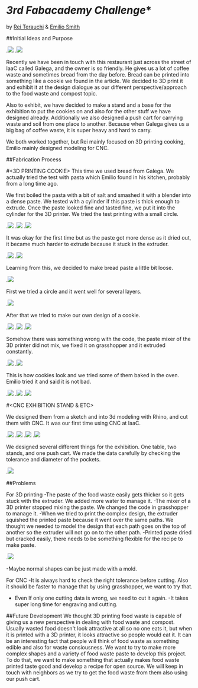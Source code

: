 *3rd Fabacademy Challenge**
===============


by [Rei Terauchi](https://terauchi-rei.github.io/mdefweb/) & [Emilio Smith](https://emiliosmith.github.io/mdef_emilio2/)


##Initial Ideas and Purpose 



.![](../images/fabacademy/fabchallenge2/S__5234729.jpg)
.![](../images/fabacademy/fabchallenge2/S__5349426.jpg)

Recently we have been in touch with this restaurant just across the street of IaaC called Galega, and the owner is so friendly. He gives us a lot of coffee waste and sometimes bread from the day before. Bread can be printed into something like a cookie we found in the article. We decided to 3D print it and exhibit it at the design dialogue as our different perspective/approach to the food waste and compost topic.

Also to exhibit, we have decided to make a stand and a base for the exhibition to put the cookies on and also for the other stuff we have designed already. Additionally we also designed a push cart for carrying waste and soil from one place to another. Because when Galega gives us a big bag of coffee waste, it is super heavy and hard to carry. 

We both worked together, but Rei mainly focused on 3D printing cooking,  Emilio mainly designed modeling for CNC.


##Fabrication Process

#<3D PRINTING COOKIE>
This time we used bread from Galega. We actually tried the test with pasta which Emilio found in his kitchen, probably from a long time ago. 


We first boiled the pasta with a bit of salt and smashed it with a blender into a dense paste. 
We tested with a cylinder if this paste is thick enough to extrude.
Once the paste looked fine and tasted fine, we put it into the cylinder for the 3D printer. 
We tried the test printing with a small circle.

.![](../images/fabacademy/fabchallenge2/3w7AgmXdM15vgqxXv5PC1648207302-1648207390.gif)
.![](../images/fabacademy/fabchallenge2/S__5349430.jpg)
.![](../images/fabacademy/fabchallenge2/S__5349430.jpg)

It was okay for the first time but as the paste got more dense as it dried out, it became much harder to extrude because it stuck in the extruder.

.![](../images/fabacademy/fabchallenge2/S__5349427.jpg)
.![](../images/fabacademy/fabchallenge2/S__5349423.jpg)

Learning from this, we decided to make bread paste a little bit loose. 

.![](../images/fabacademy/fabchallenge2/S__5349421.jpg)

First we tried a circle and it went well for several layers.

.![](../images/fabacademy/fabchallenge2/S__5349416.jpg)

After that we tried to make our own design of a cookie. 

.![](../images/fabacademy/fabchallenge2/design.jpg)
.![](../images/fabacademy/fabchallenge2/Videotogif.gif)
.![](../images/fabacademy/fabchallenge2/Videotogif2.gif)

Somehow there was something wrong with the code, the paste mixer of the 3D printer did not mix, we fixed it on grasshopper and it extruded constantly.

.![](../images/fabacademy/fabchallenge2/S__5349391.jpg)
.![](../images/fabacademy/fabchallenge2/S__5349389.jpg)

This is how cookies look and we tried some of them baked in the oven. Emilio tried it and said it is not bad.

.![](../images/fabacademy/fabchallenge2/S__5349387.jpg)
.![](../images/fabacademy/fabchallenge2/S__5349397.jpg)
.![](../images/fabacademy/fabchallenge2/S__5349396.jpg)

#<CNC EXHIBITION STAND & ETC>

We designed them from a sketch and into 3d modeling with Rhino, and cut them with CNC. It was our first time using CNC at IaaC.

.![](../images/fabacademy/fabchallenge2/1.jpg)
.![](../images/fabacademy/fabchallenge2/2.jpg)
.![](../images/fabacademy/fabchallenge2/3.jpg)
.![](../images/fabacademy/fabchallenge2/4.jpg)

We designed several different things for the exhibition. One table, two stands, and one push cart.
We made the data carefully by checking the tolerance and diameter of the pockets.

.![](../images/fabacademy/fabchallenge2/4.jpg)


##Problems

For 3D printing
-The paste of the food waste easily gets thicker so it gets stuck with the extruder. We added more water to manage it.
-The mixer of a 3D printer stopped mixing the paste. We changed the code in grasshopper to manage it.
-When we tried to print the complex design, the extruder squished the printed paste because it went over the same paths. We thought we needed to model the design that each path goes on the top of another so the extruder will not go on to the other path.
-Printed paste dried but cracked easily, there needs to be something flexible for the recipe to make paste.

.![](../images/fabacademy/fabchallenge2/S__5349381.jpg)

-Maybe normal shapes can be just made with a mold. 

For CNC
-It is always hard to check the right  tolerance before cutting. Also it should be faster to manage that by using grasshopper, we want to try that.
- Even If only one cutting data is wrong, we need to cut it again.
-It takes super long time for engraving and cutting.

##Future Development
We thought 3D printing food waste is capable of giving us a new perspective in dealing with food waste and compost. Usually wasted food doesn't look attractive at all so no one eats it, but when it is printed with a 3D printer, it looks attractive so people would eat it. It can be an interesting fact that people will think of food waste as something edible and also for waste consiousness. 
We want to try to make  more complex shapes and a variety of food waste paste to develop this project. To do that, we want to make something that actually makes food waste printed taste good and develop a recipe for open source. 
We will keep in touch with neighbors as we try to get the food waste from them also using our push cart.





